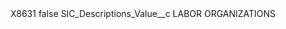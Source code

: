 <?xml version="1.0" encoding="UTF-8"?>
<CustomMetadata xmlns="http://soap.sforce.com/2006/04/metadata" xmlns:xsi="http://www.w3.org/2001/XMLSchema-instance" xmlns:xsd="http://www.w3.org/2001/XMLSchema">
    <label>X8631</label>
    <protected>false</protected>
    <values>
        <field>SIC_Descriptions_Value__c</field>
        <value xsi:type="xsd:string">LABOR ORGANIZATIONS</value>
    </values>
</CustomMetadata>

